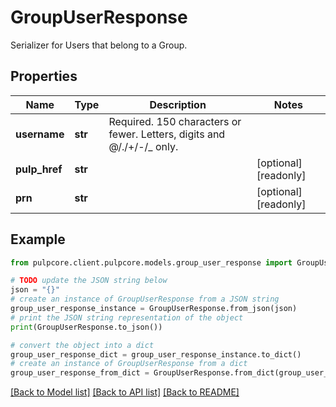 # GroupUserResponse

Serializer for Users that belong to a Group.

## Properties

Name | Type | Description | Notes
------------ | ------------- | ------------- | -------------
**username** | **str** | Required. 150 characters or fewer. Letters, digits and @/./+/-/_ only. | 
**pulp_href** | **str** |  | [optional] [readonly] 
**prn** | **str** |  | [optional] [readonly] 

## Example

```python
from pulpcore.client.pulpcore.models.group_user_response import GroupUserResponse

# TODO update the JSON string below
json = "{}"
# create an instance of GroupUserResponse from a JSON string
group_user_response_instance = GroupUserResponse.from_json(json)
# print the JSON string representation of the object
print(GroupUserResponse.to_json())

# convert the object into a dict
group_user_response_dict = group_user_response_instance.to_dict()
# create an instance of GroupUserResponse from a dict
group_user_response_from_dict = GroupUserResponse.from_dict(group_user_response_dict)
```
[[Back to Model list]](../README.md#documentation-for-models) [[Back to API list]](../README.md#documentation-for-api-endpoints) [[Back to README]](../README.md)


